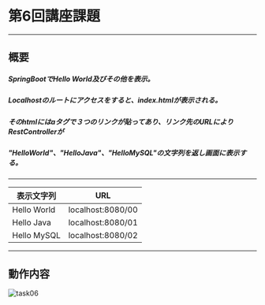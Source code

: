 # 第6回講座課題

---
## 概要

##### SpringBootでHello World及びその他を表示。
##### Localhostのルートにアクセスをすると、index.htmlが表示される。
#####  そのhtmlにはaタグで３つのリンクが貼ってあり、リンク先のURLによりRestControllerが
##### "HelloWorld"、"HelloJava"、"HelloMySQL"の文字列を返し画面に表示する。

---
| 表示文字列       | URL               |
-------------|-------------------
| Hello World | localhost:8080/00 |
| Hello Java  | localhost:8080/01 |
| Hello MySQL | localhost:8080/02 |
---
## 動作内容
![task06](https://user-images.githubusercontent.com/101798620/173192139-24af6fff-14bd-4a4e-a303-da85847eeb6d.gif)
